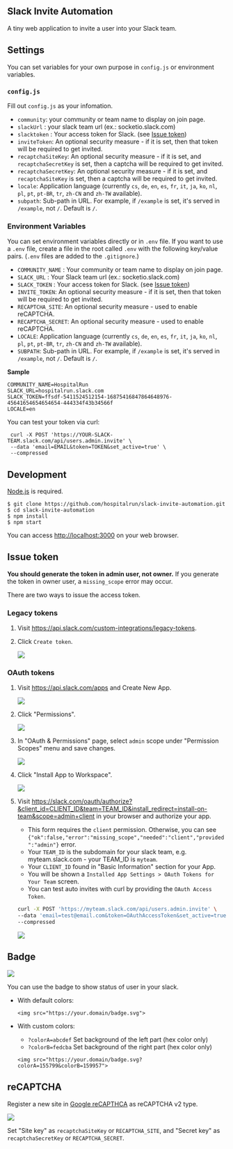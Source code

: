 ## Slack Invite Automation

A tiny web application to invite a user into your Slack team.

## Settings

You can set variables for your own purpose in `config.js` or environment variables.

### `config.js`

Fill out `config.js` as your infomation.

- `community`: your community or team name to display on join page.
- `slackUrl` : your slack team url (ex.: socketio.slack.com)
- `slacktoken` : Your access token for Slack. (see [Issue token](#issue-token))
- `inviteToken`: An optional security measure - if it is set, then that token will be required to get invited.
- `recaptchaSiteKey`: An optional security measure - if it is set, and `recaptchaSecretKey` is set, then a captcha will be required to get invited.
- `recaptchaSecretKey`: An optional security measure - if it is set, and `recaptchaSiteKey` is set, then a captcha will be required to get invited.
- `locale`: Application language (currently `cs`, `de`, `en`, `es`, `fr`, `it`, `ja`, `ko`, `nl`, `pl`, `pt`, `pt-BR`, `tr`, `zh-CN` and `zh-TW` available).
- `subpath`: Sub-path in URL. For example, if `/example` is set, it's served in `/example`, not `/`. Default is `/`.

### Environment Variables

You can set environment variables directly or in `.env` file.
If you want to use a `.env` file, create a file in the root called `.env` with the following key/value pairs.
(`.env` files are added to the `.gitignore`.)

- `COMMUNITY_NAME` : Your community or team name to display on join page.
- `SLACK_URL` : Your Slack team url (ex.: socketio.slack.com)
- `SLACK_TOKEN` : Your access token for Slack. (see [Issue token](#issue-token))
- `INVITE_TOKEN`: An optional security measure - if it is set, then that token will be required to get invited.
- `RECAPTCHA_SITE`: An optional security measure - used to enable reCAPTCHA.
- `RECAPTCHA_SECRET`: An optional security measure - used to enable reCAPTCHA.
- `LOCALE`: Application language (currently `cs`, `de`, `en`, `es`, `fr`, `it`, `ja`, `ko`, `nl`, `pl`, `pt`, `pt-BR`, `tr`, `zh-CN` and `zh-TW` available).
- `SUBPATH`: Sub-path in URL. For example, if `/example` is set, it's served in `/example`, not `/`. Default is `/`.

**Sample**

```
COMMUNITY_NAME=HospitalRun
SLACK_URL=hospitalrun.slack.com
SLACK_TOKEN=ffsdf-5411524512154-16875416847864648976-45641654654654654-444334f43b34566f
LOCALE=en
```

You can test your token via curl:

```shell
 curl -X POST 'https://YOUR-SLACK-TEAM.slack.com/api/users.admin.invite' \
 --data 'email=EMAIL&token=TOKEN&set_active=true' \
 --compressed
```

## Development

[Node.js](http://nodejs.org/) is required.

```shell
$ git clone https://github.com/hospitalrun/slack-invite-automation.git
$ cd slack-invite-automation
$ npm install
$ npm start
```

You can access <http://localhost:3000> on your web browser.

## Issue token

**You should generate the token in admin user, not owner.** If you generate the token in owner user, a `missing_scope` error may occur.

There are two ways to issue the access token.

### Legacy tokens

1. Visit <https://api.slack.com/custom-integrations/legacy-tokens>.
1. Click `Create token`.

   ![](screenshots/legacy-token.gif)

### OAuth tokens

1. Visit <https://api.slack.com/apps> and Create New App.

   ![](screenshots/oauth1.gif)

1. Click "Permissions".

   ![](screenshots/oauth2.gif)

1. In "OAuth & Permissions" page, select `admin` scope under "Permission Scopes" menu and save changes.

   ![](screenshots/oauth3.gif)

1. Click "Install App to Workspace".

   ![](screenshots/oauth4.gif)

1. Visit <https://slack.com/oauth/authorize?&client_id=CLIENT_ID&team=TEAM_ID&install_redirect=install-on-team&scope=admin+client> in your browser and authorize your app.

   - This form requires the `client` permission. Otherwise, you can see `{"ok":false,"error":"missing_scope","needed":"client","provided":"admin"}` error.
   - Your `TEAM_ID` is the subdomain for your slack team, e.g. myteam.slack.com - your TEAM_ID is `myteam`.
   - Your `CLIENT_ID` found in "Basic Information" section for your App.
   - You will be shown a `Installed App Settings > OAuth Tokens for Your Team` screen.
   - You can test auto invites with curl by providing the `OAuth Access Token`.

   ```sh
   curl -X POST 'https://myteam.slack.com/api/users.admin.invite' \
   --data 'email=test@email.com&token=OAuthAccessToken&set_active=true' \
   --compressed
   ```

   ![](screenshots/basic_info-client_id.png)

## Badge

![](screenshots/badge.png)

You can use the badge to show status of user in your slack.

- With default colors:

  ```
  <img src="https://your.domain/badge.svg">
  ```

- With custom colors:

  - `?colorA=abcdef` Set background of the left part (hex color only)
  - `?colorB=fedcba` Set background of the right part (hex color only)

  ```
  <img src="https://your.domain/badge.svg?colorA=155799&colorB=159957">
  ```

## reCAPTCHA

Register a new site in [Google reCAPTHCA](https://www.google.com/recaptcha/)
as reCAPTCHA v2 type.

![](screenshots/recaptcha.gif)

Set "Site key" as `recaptchaSiteKey` or `RECAPTCHA_SITE`,
and "Secret key" as `recaptchaSecretKey` or `RECAPTCHA_SECRET`.
